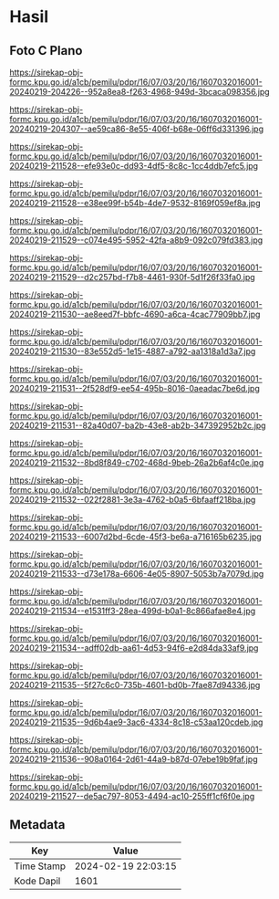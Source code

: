 # Hasil

## Foto C Plano

https://sirekap-obj-formc.kpu.go.id/a1cb/pemilu/pdpr/16/07/03/20/16/1607032016001-20240219-204226--952a8ea8-f263-4968-949d-3bcaca098356.jpg

https://sirekap-obj-formc.kpu.go.id/a1cb/pemilu/pdpr/16/07/03/20/16/1607032016001-20240219-204307--ae59ca86-8e55-406f-b68e-06ff6d331396.jpg

https://sirekap-obj-formc.kpu.go.id/a1cb/pemilu/pdpr/16/07/03/20/16/1607032016001-20240219-211528--efe93e0c-dd93-4df5-8c8c-1cc4ddb7efc5.jpg

https://sirekap-obj-formc.kpu.go.id/a1cb/pemilu/pdpr/16/07/03/20/16/1607032016001-20240219-211528--e38ee99f-b54b-4de7-9532-8169f059ef8a.jpg

https://sirekap-obj-formc.kpu.go.id/a1cb/pemilu/pdpr/16/07/03/20/16/1607032016001-20240219-211529--c074e495-5952-42fa-a8b9-092c079fd383.jpg

https://sirekap-obj-formc.kpu.go.id/a1cb/pemilu/pdpr/16/07/03/20/16/1607032016001-20240219-211529--d2c257bd-f7b8-4461-930f-5d1f26f33fa0.jpg

https://sirekap-obj-formc.kpu.go.id/a1cb/pemilu/pdpr/16/07/03/20/16/1607032016001-20240219-211530--ae8eed7f-bbfc-4690-a6ca-4cac77909bb7.jpg

https://sirekap-obj-formc.kpu.go.id/a1cb/pemilu/pdpr/16/07/03/20/16/1607032016001-20240219-211530--83e552d5-1e15-4887-a792-aa1318a1d3a7.jpg

https://sirekap-obj-formc.kpu.go.id/a1cb/pemilu/pdpr/16/07/03/20/16/1607032016001-20240219-211531--2f528df9-ee54-495b-8016-0aeadac7be6d.jpg

https://sirekap-obj-formc.kpu.go.id/a1cb/pemilu/pdpr/16/07/03/20/16/1607032016001-20240219-211531--82a40d07-ba2b-43e8-ab2b-347392952b2c.jpg

https://sirekap-obj-formc.kpu.go.id/a1cb/pemilu/pdpr/16/07/03/20/16/1607032016001-20240219-211532--8bd8f849-c702-468d-9beb-26a2b6af4c0e.jpg

https://sirekap-obj-formc.kpu.go.id/a1cb/pemilu/pdpr/16/07/03/20/16/1607032016001-20240219-211532--022f2881-3e3a-4762-b0a5-6bfaaff218ba.jpg

https://sirekap-obj-formc.kpu.go.id/a1cb/pemilu/pdpr/16/07/03/20/16/1607032016001-20240219-211533--6007d2bd-6cde-45f3-be6a-a716165b6235.jpg

https://sirekap-obj-formc.kpu.go.id/a1cb/pemilu/pdpr/16/07/03/20/16/1607032016001-20240219-211533--d73e178a-6606-4e05-8907-5053b7a7079d.jpg

https://sirekap-obj-formc.kpu.go.id/a1cb/pemilu/pdpr/16/07/03/20/16/1607032016001-20240219-211534--e1531ff3-28ea-499d-b0a1-8c866afae8e4.jpg

https://sirekap-obj-formc.kpu.go.id/a1cb/pemilu/pdpr/16/07/03/20/16/1607032016001-20240219-211534--adff02db-aa61-4d53-94f6-e2d84da33af9.jpg

https://sirekap-obj-formc.kpu.go.id/a1cb/pemilu/pdpr/16/07/03/20/16/1607032016001-20240219-211535--5f27c6c0-735b-4601-bd0b-7fae87d94336.jpg

https://sirekap-obj-formc.kpu.go.id/a1cb/pemilu/pdpr/16/07/03/20/16/1607032016001-20240219-211535--9d6b4ae9-3ac6-4334-8c18-c53aa120cdeb.jpg

https://sirekap-obj-formc.kpu.go.id/a1cb/pemilu/pdpr/16/07/03/20/16/1607032016001-20240219-211536--908a0164-2d61-44a9-b87d-07ebe19b9faf.jpg

https://sirekap-obj-formc.kpu.go.id/a1cb/pemilu/pdpr/16/07/03/20/16/1607032016001-20240219-211527--de5ac797-8053-4494-ac10-255ff1cf6f0e.jpg


## Metadata

| Key        | Value               |
| ---------- | ------------------- |
| Time Stamp | 2024-02-19 22:03:15 |
| Kode Dapil | 1601                |



